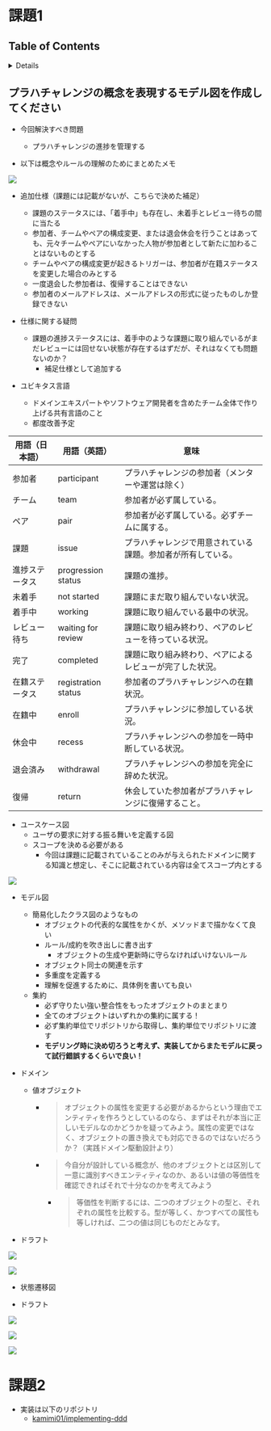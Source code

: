 # 課題1

## Table of Contents
<!-- START doctoc generated TOC please keep comment here to allow auto update -->
<!-- DON'T EDIT THIS SECTION, INSTEAD RE-RUN doctoc TO UPDATE -->
<details>
<summary>Details</summary>

- [プラハチャレンジの概念を表現するモデル図を作成してください](#%E3%83%97%E3%83%A9%E3%83%8F%E3%83%81%E3%83%A3%E3%83%AC%E3%83%B3%E3%82%B8%E3%81%AE%E6%A6%82%E5%BF%B5%E3%82%92%E8%A1%A8%E7%8F%BE%E3%81%99%E3%82%8B%E3%83%A2%E3%83%87%E3%83%AB%E5%9B%B3%E3%82%92%E4%BD%9C%E6%88%90%E3%81%97%E3%81%A6%E3%81%8F%E3%81%A0%E3%81%95%E3%81%84)

</details>
<!-- END doctoc generated TOC please keep comment here to allow auto update -->

## プラハチャレンジの概念を表現するモデル図を作成してください

- 今回解決すべき問題
  - プラハチャレンジの進捗を管理する

- 以下は概念やルールの理解のためにまとめたメモ

![](../../assets/praha_challenge_note.jpg)

- 追加仕様（課題には記載がないが、こちらで決めた補足）
  - 課題のステータスには、「着手中」も存在し、未着手とレビュー待ちの間に当たる
  - 参加者、チームやペアの構成変更、または退会休会を行うことはあっても、元々チームやペアにいなかった人物が参加者として新たに加わることはないものとする
  - チームやペアの構成変更が起きるトリガーは、参加者が在籍ステータスを変更した場合のみとする
  - 一度退会した参加者は、復帰することはできない
  - 参加者のメールアドレスは、メールアドレスの形式に従ったものしか登録できない
- 仕様に関する疑問
  - 課題の進捗ステータスには、着手中のような課題に取り組んでいるがまだレビューには回せない状態が存在するはずだが、それはなくても問題ないのか？
    - 補足仕様として追加する

- ユビキタス言語
  - ドメインエキスパートやソフトウェア開発者を含めたチーム全体で作り上げる共有言語のこと
  - 都度改善予定

|用語（日本語）|用語（英語）|意味|
|------------|--------------|---------------------|
|参加者|participant|プラハチャレンジの参加者（メンターや運営は除く）|
|チーム|team|参加者が必ず属している。|
|ペア|pair|参加者が必ず属している。必ずチームに属する。|
|課題|issue|プラハチャレンジで用意されている課題。参加者が所有している。|
|進捗ステータス|progression status|課題の進捗。|
|未着手|not started|課題にまだ取り組んでいない状況。|
|着手中|working|課題に取り組んでいる最中の状況。|
|レビュー待ち|waiting for review|課題に取り組み終わり、ペアのレビューを待っている状況。|
|完了|completed|課題に取り組み終わり、ペアによるレビューが完了した状況。|
|在籍ステータス|registration status|参加者のプラハチャレンジへの在籍状況。|
|在籍中|enroll|プラハチャレンジに参加している状況。|
|休会中|recess|プラハチャレンジへの参加を一時中断している状況。|
|退会済み|withdrawal|プラハチャレンジへの参加を完全に辞めた状況。|
|復帰|return|休会していた参加者がプラハチャレンジに復帰すること。|

- ユースケース図
  - ユーザの要求に対する振る舞いを定義する図
  - スコープを決める必要がある
    - 今回は課題に記載されていることのみが与えられたドメインに関する知識と想定し、そこに記載されている内容は全てスコープ内とする

![](../../assets/praha_challenge_usecase.png)

- モデル図
  - 簡易化したクラス図のようなもの
    - オブジェクトの代表的な属性をかくが、メソッドまで描かなくて良い
    - ルール/成約を吹き出しに書き出す
      - オブジェクトの生成や更新時に守らなければいけないルール
    - オブジェクト同士の関連を示す
    - 多重度を定義する
    - 理解を促進するために、具体例を書いても良い
  - 集約
    - 必ず守りたい強い整合性をもったオブジェクトのまとまり
    - 全てのオブジェクトはいずれかの集約に属する！
    - 必ず集約単位でリポジトリから取得し、集約単位でリポジトリに渡す
    - **モデリング時に決め切ろうと考えず、実装してからまたモデルに戻って試行錯誤するくらいで良い！**

- ドメイン
  - 値オブジェクト
    - > オブジェクトの属性を変更する必要があるからという理由でエンティティを作ろうとしているのなら、まずはそれが本当に正しいモデルなのかどうかを疑ってみよう。属性の変更ではなく、オブジェクトの置き換えでも対応できるのではないだろうか？（実践ドメイン駆動設計より）
    - > 今自分が設計している概念が、他のオブジェクトとは区別して一意に識別すべきエンティティなのか、あるいは値の等価性を確認できればそれで十分なのかを考えてみよう
      - > 等価性を判断するには、二つのオブジェクトの型と、それぞれの属性を比較する。型が等しく、かつすべての属性も等しければ、二つの値は同じものだとみなす。

- ドラフト

![](../../assets/domain_model_draft.jpg)

![](../assets/../../assets/ドメインモデル図.png)

- 状態遷移図

- ドラフト

![](../../assets/state_machine_draft.jpg)

![](../../assets/在籍ステータス状態遷移図.png)

![](../../assets/進捗ステータス状態遷移図.png)

# 課題2

- 実装は以下のリポジトリ
  - [kamimi01/implementing-ddd](https://github.com/kamimi01/implementing-ddd)